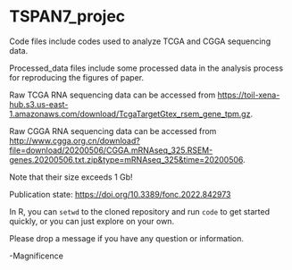 # TSPAN7_projec
Code files include codes used to analyze TCGA and CGGA sequencing data.

Processed_data files include some processed data in the analysis process for reproducing the figures of paper.

Raw TCGA RNA sequencing data can be accessed from https://toil-xena-hub.s3.us-east-1.amazonaws.com/download/TcgaTargetGtex_rsem_gene_tpm.gz. 

Raw CGGA RNA sequencing data can be accessed from http://www.cgga.org.cn/download?file=download/20200506/CGGA.mRNAseq_325.RSEM-genes.20200506.txt.zip&type=mRNAseq_325&time=20200506. 

Note that their size exceeds 1 Gb!

Publication state: https://doi.org/10.3389/fonc.2022.842973

In R, you can `setwd` to the cloned repository and run `code` to get started quickly, or you can just explore on your own. 

Please drop a message if you have any question or information. 

-Magnificence

